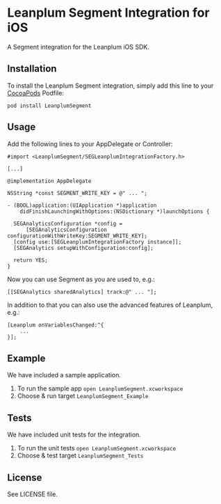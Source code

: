 # Leanplum Segment Integration for iOS

A Segment integration for the Leanplum iOS SDK.

## Installation
To install the Leanplum Segment integration, simply add this line to your
[CocoaPods](https://cocoapods.org) Podfile:

`pod install LeanplumSegment`

## Usage

Add the following lines to your AppDelegate or Controller:

```objc
#import <LeanplumSegment/SEGLeanplumIntegrationFactory.h>

[...]

@implementation AppDelegate

NSString *const SEGMENT_WRITE_KEY = @" ... ";

- (BOOL)application:(UIApplication *)application
    didFinishLaunchingWithOptions:(NSDictionary *)launchOptions {

  SEGAnalyticsConfiguration *config =
      [SEGAnalyticsConfiguration configurationWithWriteKey:SEGMENT_WRITE_KEY];
  [config use:[SEGLeanplumIntegrationFactory instance]];
  [SEGAnalytics setupWithConfiguration:config];

  return YES;
}
```

Now you can use Segment as you are used to, e.g.:

```objc
[[SEGAnalytics sharedAnalytics] track:@" ... "];
```

In addition to that you can also use the advanced features of Leanplum, e.g.:

```objc
[Leanplum onVariablesChanged:^{
    ...
}];
```

## Example
We have included a sample application.

1. To run the sample app `open LeanplumSegment.xcworkspace`
2. Choose & run target `LeanplumSegment_Example`

## Tests
We have included unit tests for the integration.

1. To run the unit tests `open LeanplumSegment.xcworkspace`
2. Choose & test target `LeanplumSegment_Tests`

## License

See LICENSE file.

